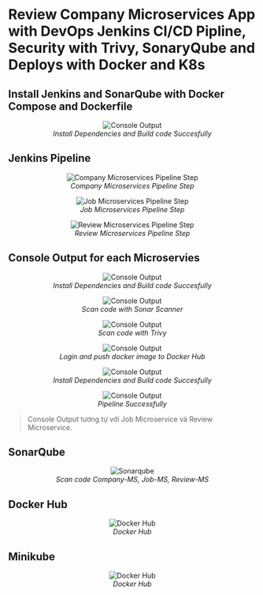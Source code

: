 # Review Company Microservices App with DevOps Jenkins CI/CD Pipline, Security with Trivy, SonaryQube and Deploys with Docker and K8s

## Install Jenkins and SonarQube with Docker Compose and Dockerfile

<p align="center">
  <img src="images/docker/install-jenkins-sonarqube.png" alt="Console Output">
  <br>
  <em>Install Dependencies and Build code Succesfully</em>
</p>

## Jenkins Pipeline

<p align="center">
  <img src="images/jenkins/companyms/pipeline-companyms.png" alt="Company Microservices Pipeline Step">
  <br>
  <em>Company Microservices Pipeline Step</em>
</p>

<p align="center">
  <img src="images/jenkins/jobms/pipeline-jobms.png" alt="Job Microservices Pipeline Step">
  <br>
  <em>Job Microservices Pipeline Step</em>
</p>

<p align="center">
  <img src="images/jenkins/reviewms/pipeline-reviewms.png" alt="Review Microservices Pipeline Step">
  <br>
  <em>Review Microservices Pipeline Step</em>
</p>

## Console Output for each Microservies

<p align="center">
  <img src="images/jenkins/companyms/install-deps-and-build-code-companyms.png" alt="Console Output">
  <br>
  <em>Install Dependencies and Build code Succesfully</em>
</p>

<p align="center">
  <img src="images/jenkins/companyms/sonar-scanner-companyms.png" alt="Console Output">
  <br>
  <em>Scan code with Sonar Scanner</em>
</p>

<p align="center">
  <img src="images/jenkins/companyms/trivy-scan-fs-companyms.png" alt="Console Output">
  <br>
  <em>Scan code with Trivy</em>
</p>

<p align="center">
  <img src="images/jenkins/companyms/push-image-to-dockerhub-companyms.png" alt="Console Output">
  <br>
  <em>Login and push docker image to Docker Hub</em>
</p>

<p align="center">
  <img src="images/jenkins/companyms/trivy-scan-dockerimage-companyms.png" alt="Console Output">
  <br>
  <em>Install Dependencies and Build code Succesfully</em>
</p>

<p align="center">
  <img src="images/jenkins/companyms/pipeline-successfully-companyms.png" alt="Console Output">
  <br>
  <em>Pipeline Successfully</em>
</p>

> Console Output tương tự với Job Microservice và Review Microservice.

## SonarQube

<p align="center">
  <img src="images/sonarqube/sonar.png" alt="Sonarqube">
  <br>
  <em>Scan code Company-MS, Job-MS, Review-MS</em>
</p>

## Docker Hub

<p align="center">
  <img src="images/docker/docker-hub.png" alt="Docker Hub">
  <br>
  <em>Docker Hub</em>
</p>

## Minikube 

<p align="center">
  <img src="images/k8s/get-resource-k8s.png" alt="Docker Hub">
  <br>
  <em>Docker Hub</em>
</p>